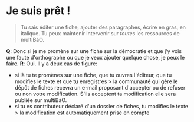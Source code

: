 # Je suis prêt !

> Tu sais éditer une fiche, ajouter des paragraphes, écrire en gras, en italique. Tu peux maintenir intervenir sur *toutes* les ressources de multiBàO.

**Q**: Donc si je me promène sur une fiche sur la démocratie et que j'y vois une faute d'orthographe ou que je veux ajouter quelque chose, je peux le faire.
**R**: Oui. Il y a deux cas de figure:
 * si là tu te promènes sur une fiche, que tu ouvres l'éditeur, que tu modifies le texte et que tu enregistres > la communauté qui gère le dépôt de fiches recevra un e-mail proposant d'accepter ou de refuser ou non votre modification. S'ils acceptent ta modification elle sera publiée sur multiBàO.
 * si tu es contributeur déclaré d'un dossier de fiches, tu modifies le texte > la modification est automatiquement prise en compte
 
 

